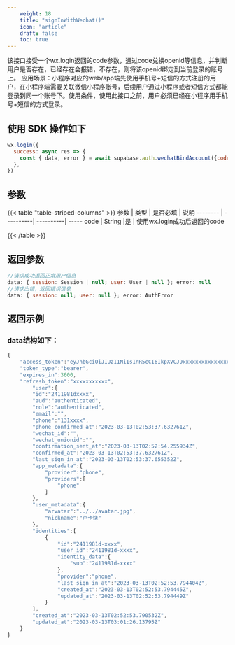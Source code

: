 ```yaml
---
    weight: 18
    title: "signInWithWechat()"
    icon: "article"
    draft: false
    toc: true
---
```


该接口接受一个wx.login返回的code参数，通过code兑换openid等信息，并判断用户是否存在，已经存在会报错，不存在，则将该openid绑定到当前登录的账号上。
应用场景：小程序对应的web/app端先使用手机号+短信的方式注册的用户，在小程序端需要关联微信小程序账号，后续用户通过小程序或者短信方式都能登录到同一个账号下。使用条件，使用此接口之前，用户必须已经在小程序用手机号+短信的方式登录。

## 使用 SDK 操作如下

```js
wx.login({
  success: async res => {
    const { data, error } = await supabase.auth.wechatBindAccount({code:res.code})
  },
})
```


## 参数

{{< table "table-striped-columns" >}}
参数   | 类型        | 是否必填      | 说明
-------- | ----------| ----------| -----
code | String        |是          | 使用wx.login成功后返回的code

{{< /table >}}



## 返回参数

```js
//请求成功返回正常用户信息
data: { session: Session | null; user: User | null }; error: null 
//请求出错，返回错误信息
data: { session: null; user: null }; error: AuthError 

```

## 返回示例

### data结构如下：


  
```js
{
    "access_token":"eyJhbGciOiJIUzI1NiIsInR5cCI6IkpXVCJ9xxxxxxxxxxxxxxxxxxxxxxxx",
    "token_type":"bearer",
    "expires_in":3600,
    "refresh_token":"xxxxxxxxxxx",
        "user":{
        "id":"2411981dxxxx",
        "aud":"authenticated",
        "role":"authenticated",
        "email":"",
        "phone":"131xxxx",
        "phone_confirmed_at":"2023-03-13T02:53:37.632761Z",
        "wechat_id":"",
        "wechat_unionid":"",
        "confirmation_sent_at":"2023-03-13T02:52:54.255934Z",
        "confirmed_at":"2023-03-13T02:53:37.632761Z",
        "last_sign_in_at":"2023-03-13T02:53:37.655352Z",
        "app_metadata":{
            "provider":"phone",
            "providers":[
                "phone"
            ]
        },
        "user_metadata":{
            "arvatar":"../../avatar.jpg",
            "nickname":"卢卡饶"
        },
        "identities":[
            {
                "id":"2411981d-xxxx",
                "user_id":"2411981d-xxxx",
                "identity_data":{
                    "sub":"2411981d-xxxx"
                },
                "provider":"phone",
                "last_sign_in_at":"2023-03-13T02:52:53.794404Z",
                "created_at":"2023-03-13T02:52:53.794445Z",
                "updated_at":"2023-03-13T02:52:53.794449Z"
            }
        ],
        "created_at":"2023-03-13T02:52:53.790532Z",
        "updated_at":"2023-03-13T03:01:26.13795Z"
    }
}

```